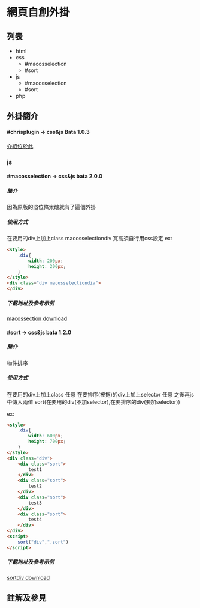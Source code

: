 # 網頁自創外掛

## 列表
- html
- css
  - #macosselection
  - #sort
- js
  - #macosselection
  - #sort
- php

## 外掛簡介

#### #chrisplugin -> css&js Bata 1.0.3
[介紹位於此](chrisplugin.md)

### js

#### #macosselection -> css&js bata 2.0.0
##### 簡介
因為原版的溢位條太醜就有了這個外掛

##### 使用方式
在要用的div上加上class macosselectiondiv
寬高須自行用css設定
ex:
```html
<style>
    .div{
        width: 200px;
        height: 200px;
    }
</style>
<div class="div macosselectiondiv">
</div>
```
##### 下載地址及參考示例
[macossection download](http://hiiamchris.hopto.org/website/template/macossection/)


#### #sort -> css&js bata 1.2.0
##### 簡介
物件排序

##### 使用方式
在要用的div上加上class 任意
在要排序(被拖)的div上加上selector 任意
之後再js中傳入兩值  sort(在要用的div(不加selector),在要排序的div(要加selector))

ex:
```html
<style>
    .div{
        width: 600px;
        height: 700px;
    }
</style>
<div class="div">
    <div class="sort">
        test1
    </div>
    <div class="sort">
        test2
    </div>
    <div class="sort">
        test3
    </div>
    <div class="sort">
        test4
    </div>
</div>
<script>
    sort("div",".sort")
</script>
```
##### 下載地址及參考示例
[sortdiv download](http://hiiamchris.hopto.org/website/template/sort/)

## 註解及參見